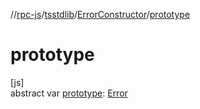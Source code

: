 //[rpc-js](../../../index.md)/[tsstdlib](../index.md)/[ErrorConstructor](index.md)/[prototype](prototype.md)

# prototype

[js]\
abstract var [prototype](prototype.md): [Error](https://kotlinlang.org/api/latest/jvm/stdlib/kotlin/-error/index.html)
